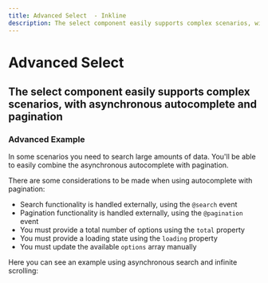 ```yaml
---
title: Advanced Select  - Inkline
description: The select component easily supports complex scenarios, with asynchronous autocomplete and pagination. 
---
```


<script setup>
import {
    ISelectAdvancedExample
} from '@inkline/inkline/components/ISelect/examples';
import { default as ISelectAdvancedExampleHTML } from '@inkline/inkline/components/ISelect/examples/advanced.html?raw';
import { default as ISelectAdvancedExampleJS } from '@inkline/inkline/components/ISelect/examples/advanced.js?raw';
</script>


# Advanced Select 
## The select component easily supports complex scenarios, with asynchronous autocomplete and pagination

### Advanced Example
In some scenarios you need to search large amounts of data. You'll be able to easily combine the asynchronous autocomplete with pagination. 

 There are some considerations to be made when using autocomplete with pagination:
- Search functionality is handled externally, using the `@search` event
- Pagination functionality is handled externally, using the `@pagination` event
- You must provide a total number of options using the `total` property
- You must provide a loading state using the `loading` property
- You must update the available `options` array manually

Here you can see an example using asynchronous search and infinite scrolling:

<example :component="ISelectAdvancedExample" :html="ISelectAdvancedExampleHTML" :js="ISelectAdvancedExampleJS"></example>






